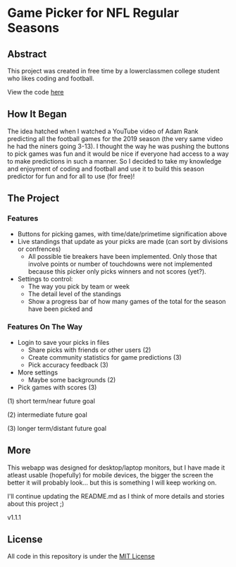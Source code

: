 # Game Picker for NFL Regular Seasons

## Abstract

This project was created in free time by a lowerclassmen college student who likes coding and football.

View the code [here](https://github.com/petermatts/nfl-season-predictor)

## How It Began

The idea hatched when I watched a YouTube video of Adam Rank predicting all the football games for the 2019 season (the very same video he had the niners going 3-13). I thought the way he was pushing the buttons to pick games was fun and it would be nice if everyone had access to a way to make predictions in such a manner. So I decided to take my knowledge and enjoyment of coding and football and use it to build this season predictor for fun and for all to use (for free)!

## The Project

### Features

- Buttons for picking games, with time/date/primetime signification above
- Live standings that update as your picks are made (can sort by divisions or confrences)
  - All possible tie breakers have been implemented. Only those that involve points or number of touchdowns were not implemented because this picker only picks winners and not scores (yet?).
- Settings to control:
  - The way you pick by team or week
  - The detail level of the standings
  - Show a progress bar of how many games of the total for the season have been picked and

### Features On The Way

- Login to save your picks in files
  - Share picks with friends or other users (2)
  - Create community statistics for game predictions (3)
  - Pick accuracy feedback (3)
- More settings
  - Maybe some backgrounds (2)
- Pick games with scores (3)

(1) short term/near future goal

(2) intermediate future goal

(3) longer term/distant future goal

## More

This webapp was designed for desktop/laptop monitors, but I have made it atleast usable (hopefully) for mobile devices, the bigger the screen the better it will probably look... but this is something I will keep working on.

I'll continue updating the README.md as I think of more details and stories about this project ;)

v1.1.1

## License

All code in this repository is under the [MIT License](https://github.com/petermatts/nfl-season-predictor/blob/master/LICENSE)

